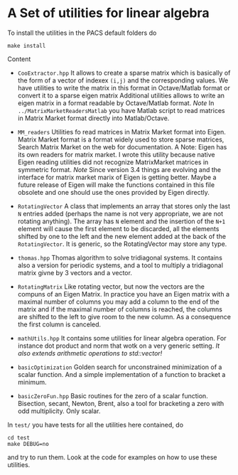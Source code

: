 # A Set of utilities for linear algebra #

To install the utilities in the PACS default folders do

    make install

Content

* `CooExtractor.hpp` It allows to create a sparse matrix which is
 	basically of the form of a vector of indexex `(i,j)` and the
 	corresponding values.  We have utilities to write the matrix in
 	this format in Octave/Matlab format or convert it to a sparse
 	eigen matrix Additional utilities allows to write an eigen matrix
 	in a format readable by Octave/Matlab format. *Note* In
 	`../MatrixMarketReadersMatlab` you have Matlab script to read
 	matrices in Matrix Market format directly into Matlab/Octave.
    

* `MM_readers` Utilities fo read matrices in Matrix Market format
 	into Eigen. Matrix Market format is a format widely used to store
 	sparse matrices, Search Matrix Market on the web for
 	documentation. A Note: Eigen has its own readers for matrix
 	market. I wrote this utility because native Eigen reading
 	utilities did not recognize MatrixMarket matrices in symmetric
 	format. *Note* Since version 3.4 things are evolving and the
 	interface for matrix market marix of Eigen is getting
 	better. Maybe a future release of Eigen will make the functions
 	contained in this file obsolete and one should use the ones
 	provided by Eigen directly.
 	
* `RotatingVector` A class that implements an array that stores only
	the last `N` entries added (perhaps the name is not very
	appropriate, we are not rotating anything). The array has `N`
	element and the insertion of the `N+1` element will cause the first
	element to be discarded, all the elements shifted by one to the
	left and the new element added at the back of the `RotatingVector`.
    It is generic, so the RotatingVector may store any type.

* `thomas.hpp` Thomas algorithm to solve tridiagonal systems. It contains also a version for
periodic systems, and a tool to multiply a tridiagonal matrix givne by 3 vectors and a vector.

* `RotatingMatrix` Like rotating vector, but now the vectors are the compuns of an Eigen Matrix. In practice you have an Eigen matrix with a maximal number of columns
you may add a column to the end of the matrix and if the maximal number of columns is reached, the columns are shifted to the left to give room to the new column. As a consequence the first column is canceled.

* `mathUtils.hpp` It contains some utilities for linear algebra operation. For instance dot product and norm that wotk on a very generic setting. *It also extends arithmetic operations to std::vector!*

* `basicOptimization` Golden search for unconstrained minimization of a scalar function. And a simple implementation of a function to bracket a minimum. 

* `basicZeroFun.hpp` Basic routines for the zero of a scalar function. Bisection, secant, Newton, Brent, also a tool for bracketing a zero with odd multiplicity. Only scalar.
 
In `test/` you have tests for all the utilities here contained, do

    cd test
    make DEBUG=no

and try to run them. Look at the code for examples on how to use these
utilities.
 
